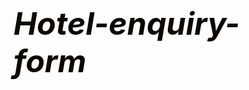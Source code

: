 # Hotel-enquiry-form
<!DOCTYPE html>
<html lang="en">

<head>
    <meta charset="UTF-8">
    <meta http-equiv="X-UA-Compatible" content="IE=edge">
    <meta name="viewport" content="width=device-width, initial-scale=1.0">
    <title>html</title>
    <style>
        body{
            color:white;
            padding: 200px;
            margin: 0px;
            background:url('images/image4.jpg');
            height:400px;
            
            background-position: center;
            background-repeat: no-repeat;
            background-size: cover;


        }
    
        
        .container{
        /* border: 3px solid rgb(214, 59, 59); */
        margin:8px 50px; /* here 106 px top se niche  ar 80 ps horizontal  */
        width:90% ;
        /* border-radius: 20px; */
        height: 600px;
    }
    h1{
        margin: 6px 60px;
        font-size: 50px;
        color: rgb(14, 8, 2);
        font-style: oblique;

    }
    h1:hover{
        color: rgb(167, 169, 35);
    }
    .form-group input {
        display: block;
        text-align: center;
        font-size: 20px;
        margin:10px 20px ;
        width: 308px;
        border-radius: 15px;
        background-color: rgb(229, 192, 192);
    }

    .form-group input:hover{
        background-color: rgb(19, 109, 79);
    }

    .container h2{
        margin: 10px 30px;
        color: rgb(129, 153, 99);
        font-size: 30px;
    }
    .groups{
        display: block;
        text-align: center;
        margin: 10px 20px;
        width: 308px;
        border-radius: 15px;
        font-size: 25px;
        background-color: rgb(206, 168, 168);
        color: rgb(104, 116, 116);
    }
    .groups:hover{
        background-color: rgb(47,105,106);
    }

    .date-Arrival{
        display: block;
        text-align: center;
        margin: 0px 15px;
        width: 308px;
        border-radius: 15px;
        font-size: 25px;
        color: rgb(104, 116, 116);
        background-color: rgb(200, 167, 167);
    }

    .date-Arrival:hover{
        background-color: rgb(47,105,106);
    }

    .date-Departure{
        display: block;
        text-align: center;
        margin: 0px 15px;
        width: 308px;
        border-radius: 15px;
        font-size: 25px;
        color: rgb(85, 111, 111);
        background-color: rgb(207, 174, 174);
    }

    .date-Departure:hover{
        background-color: rgb(47,105,106); 
    }

    .btn{
        display: block;
        text-align: center;
        margin: 0px 15px;
        width: 308px;
        border-radius: 20px;
        font-size: 30px;
        color: rgb(104, 116, 116);
       
        background-color: rgb(213, 181, 66); 
    }

    .btn:hover{
        
        background-color: rgb(117, 198, 66);  
    }


    </style>
</head>

    <!-- left box for logo  -->
    <!-- <div class="left">
    <img src="images/logo.jpg" alt="">
    <div><bold>VP FITNESS CLUB</bold></div>
    </div> -->
    <h1> WELCOME TO THE MOUNT OLIVE </h1>
    <div class="container">
        <h2>BOOKING ENQUIRY FORM  </h2>
        <form action="noaction.php">
            <div class="form-group">
                <input type="text" name="" placeholder=" Your first name ">
                <input type="text" name="" placeholder="Last name ">
            </div>
            <div class="form-group">
                <input type="text" name="" placeholder=" country ">
                
            </div>
           
            <div class="form-group">
                <input type="text" name="" placeholder=" Mobile   ">
            

            </div>
            <div class="form-group">
                <input type="text" name="" placeholder=" Identification ID  ">
            

            </div>
            <div class="form-group">
                <input type="text" name="" placeholder=" Number of adults  ">
            

            </div>
            <div class="form-group">
                <input type="text" name="" placeholder=" No.of Children aged 4-14  ">
            

            </div>

            <div class="form-group">
                <input type="text" name="" placeholder=" Number of Rooms  ">
            

            </div>

            <div class="groups">
                Select Groups: <select name="groups">
                    <option value="Family">Family</option>
                    <option value="Couple">Couple</option>
                    <option value="Friend">Friend</option>
                </select>
             </div><br>





            <div class="date-Arrival">
                
               Arrival Date :<input type="date" name="" placeholder="Arrival date">
            </div><br>
            <div class="date-Departure">
                
                Departure Date :<input type="date">
             </div><br>
             
             
             <!-- <div class="comments">
            Comments: <br><textarea name="my text" cols="50" row="80"> </textarea>
        </div> -->
            <button class="btn">Submit
            </button>

            

        </form>
        </div>





</body>

</html>
